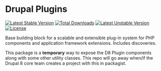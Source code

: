Drupal Plugins
==============
[![Latest Stable Version](https://poser.pugx.org/drupal/d7-plugin/v/stable.svg)](https://packagist.org/packages/drupal/d7-plugin) [![Total Downloads](https://poser.pugx.org/drupal/d7-plugin/downloads.svg)](https://packagist.org/packages/drupal/d7-plugin) [![Latest Unstable Version](https://poser.pugx.org/drupal/d7-plugin/v/unstable.svg)](https://packagist.org/packages/drupal/d7-plugin) [![License](https://poser.pugx.org/drupal/d7-plugin/license.svg)](https://packagist.org/packages/drupal/d7-plugin)

Base building block for a scalable and extensible plug-in system for PHP components and application framework extensions. Includes discoveries.

This package is a **temporary** way to expose the D8 Plugin components along with some other utility classes. This repo will go away when/if the Drupal 8 core team creates a project with this in packagist.
